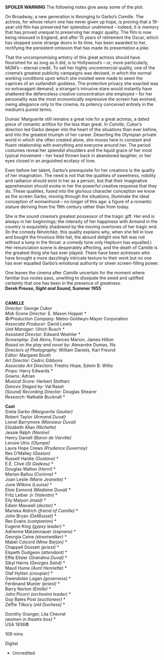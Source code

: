 
**SPOILER WARNING** The following notes give away some of the plot.

On Broadway, a new generation is thronging to Garbo’s _Camille_. The actress, for whose return one has never given up hope, is proving that a 19-year-old film has preserved her splendour undimmed – indeed, it is memory that has proved unequal to preserving her magic quality. The film is now being reissued in England, and after 15 years of retirement the Oscar, which has stopped some strange doors in its time, has been awarded to her, rectifying the persistent omission that has made its presentation a joke.

That the uncompromising artistry of this great actress should have flourished for as long as it did, is to Hollywood’s – or, more particularly, MGM’s – eternal credit. To sell her highly uncommercial quality, one of the cinema’s greatest publicity campaigns was devised, in which the normal working conditions upon which she insisted were made to seem the caprices of an outlandish goddess. The protective privacy she exacted was no extravagant demand; a stranger’s intrusive stare would instantly have shattered the defenceless creative concentration she employed – for her personality was the most economically expressive the screen has evolved, owing allegiance only to the cinema, its potency conceived entirely in the medium’s purest terms.

Dumas’ Marguerite still remains a great role for a great actress, a dated piece of romantic artifice for the less than great. In _Camille_, Cukor’s direction led Garbo deeper into the heart of the situations than ever before, and into the greatest triumph of her career. Deserting the Olympian private world in which she often created alone, she moves here in constant and fluent relationship with everything and everyone around her. The period costumes reveal her splendid shoulders and the liquid grace of her most typical movement – her head thrown back in abandoned laughter, or her eyes closed in an anguished ecstasy of love.

Even before her talent, Garbo’s prerequisite for her creations is the quality of her imagination. The need is not that the qualities of sweetness, nobility and radiance should exist in her as a person, but that their imaginative apprehension should evoke in her the powerful creative response that they do. These qualities, fused into the glorious character conception we know as the screen Garbo, moving through the situations, illuminate the ideal conception of womanhood – no longer of this age: a figure of a romantic stature deriving from the 19th century rather than from today.

She is the sound cinema’s greatest possessor of the tragic gift. Her end is always in her beginnings; the intensity of her happiness with Armand in the country is exquisitely shadowed by the moving overtones of her tragic end. (In the comedy _Ninotchka_, this quality explains why, when she fell in love and bought the frivolous little hat, the absurd delight one felt was not without a lump in the throat: a comedy tone only Hepburn has equalled.) Her renunciation scene is desperately affecting, and the death of Camille is the greatest thing she has ever played. There have been actresses who have brought a more dazzlingly intricate texture to their work but no one has ever equalled Garbo’s emotional authority or sheer screen-filling power.

One leaves the cinema after _Camille_ uncertain for the moment where familiar bus routes pass, unwilling to dissipate the awed and uplifted certainty that one has been in the presence of greatness.  
**Derek Prouse, _Sight and Sound_, Summer 1955**
<br><br>

**CAMILLE**  
_Director:_ George Cukor  
_Mob Scene Director:_ E. Mason Hopper *  
©_/Production Company:_  Metro-Goldwyn-Mayer Corporation  
_Associate Producer:_ David Lewis  
_Unit Manager:_ Ulrich Busch *  
_Assistant Director:_ Edward Woehler *  
_Screenplay:_ Zoë Akins, Frances Marion,  James Hilton  
_Based on the play and novel by:_  Alexandre Dumas, fils  
_Directors of Photography:_ William Daniels,  Karl Freund  
_Editor:_ Margaret Booth  
_Art Director:_ Cedric Gibbons  
_Associate Art Directors:_ Fredric Hope,  Edwin B. Willis  
_Props:_ Harry Edwards *  
_Gowns:_ Adrian  
_Musical Score:_ Herbert Stothart  
_Dances Staged by:_ Val Raset  
_[Sound] Recording Director:_ Douglas Shearer  
_Research:_ Nathalie Bucknall *  

**Cast**  
Greta Garbo _(Marguerite Gautier)_  
Robert Taylor _(Armand Duval)_  
Lionel Barrymore _(Monsieur Duval)_  
Elizabeth Allan _(Nichette)_  
Jessie Ralph _(Nanine)_  
Henry Daniell _(Baron de Varville)_  
Lenore Ulric _(Olympe)_  
Laura Hope Crews _(Prudence Duvernoy)_  
Rex O’Malley _(Gaston)_  
Russell Hardie _(Gustave)_ *  
E.E. Clive _(St Gadeau)_ *  
Douglas Walton _(Henri)_ *  
Marion Ballou _(Corinne)_ *  
Joan Leslie _(Marie Jeanette)_ *  
June Wilkins _(Louise)_ *  
Elsie Esmond _(Madame Duval)_ *  
Fritz Leiber Jr _(Valentin)_ *  
Eily Malyon _(maid)_ *  
Edwin Maxwell _(doctor)_ *  
Mariska Aldrich _(friend of Camille)_ *  
John Bryan _(DeMusset)_ *  
Rex Evans _(companion)_ *  
Eugene King _(gypsy leader)_ *  
Adrienne Matzennauer _(soprano)_ *  
Georgia Caine _(streetwalker)_ *  
Mabel Colcord _(Mme Barjon)_ *  
Chappell Dossett _(priest)_ *  
Elspeth Dudgeon _(attendant)_ *  
Effie Ellsler _(Grandma Duval)_ *  
Sibyl Harris _(Georges Sand)_ *  
Maud Hume _(Aunt Henriette)_ *  
Olaf Hytten _(croupier)_ *  
Gwendolen Logan _(governess)_ *  
Ferdinand Munier _(priest)_ *  
Barry Norton _(Emille)_ *  
John Picorri _(orchestra leader)_ *  
Guy Bates Post _(auctioneer)_ *  
Zeffie Tilbury _(old Duchess)_ *

Dorothy Granger, Lita Chevret  
_(women in theatre box)_ *  
USA 1936©

109 mins

Digital

* Uncredited
<!--stackedit_data:
eyJoaXN0b3J5IjpbMTc5NDIyODg5M119
-->